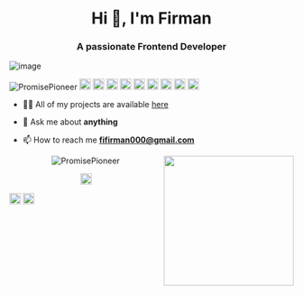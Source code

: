 
<h1 align="center">Hi 👋, I'm Firman </h1>
<h3 align="center">A passionate Frontend Developer  </h3>

![image](https://github.com/saadeghi/saadeghi/blob/master/dino.gif)

<p align="left">
<img src="https://komarev.com/ghpvc/?username=PromisePioneer" alt="PromisePioneer" />

 <img src="https://github.com/simple-icons/simple-icons/blob/develop/icons/amazonaws.svg" alt="aws"  width="20" height="20" /> 
  <img src="https://img.icons8.com/color/48/000000/git.png" alt="git" width="20" height="20"/> 
  <img src="https://img.icons8.com/color/48/000000/react-native.png" alt="react" width="20" height="20"/> 
  <img src="https://img.icons8.com/color/48/000000/java-coffee-cup-logo.png" alt="java" width="20" height="20"/>
  <img src="https://github.com/simple-icons/simple-icons/blob/develop/icons/apacheflink.svg" alt="flinks" width="20" height="20"/> 
  <img src="https://img.icons8.com/ultraviolet/40/000000/xbox-r.png" alt="R" width="20" height="20"/> 
  <img src="https://img.icons8.com/color/48/000000/intellij-idea.png" alt="II" width="20" height="20"/> 
  <img src="https://img.icons8.com/color/48/000000/nodejs.png" alt="nodejs" width="20" height="20"/> 
  <img src="https://img.icons8.com/color/48/000000/python.png" alt="python" width="20" height="20"/></p>

- 👨‍💻 All of my projects are available  [here](https://github.com/PromisePioneer?tab=repositories)

- 💬 Ask me about **anything**

- 📫 How to reach me **fifirman000@gmail.com**



<p align="center"> 
  <img src="https://github-readme-stats.vercel.app/api?username=PromisePioneer&show_icons=true" alt="PromisePioneer" />
  <img  align="right" src="https://github.com/PromisePioneer/PromisePioneer/blob/master/gifs/3aM.gif" width="230">
 </p>

<p align="center">
<a href="https://www.linkedin.com/in/firman-792158213/" target="blank"><img align="center" src="https://cdn.jsdelivr.net/npm/simple-icons@3.0.1/icons/linkedin.svg" alt="https://www.linkedin.com/in/firman-792158213/" height="20" width="20" /></a>

  <a href="https://www.instagram.com/firmanfairuz/" target="blank"><img align="center" src="https://cdn.jsdelivr.net/npm/simple-icons@3.0.1/icons/instagram.svg" alt="https://www.instagram.com/firmanfairuz/" height="20" width="20" /></a>
 <a href="https://twitter.com/firmannfairuz" target="blank"><img align="center" src="https://cdn.jsdelivr.net/npm/simple-icons@3.0.1/icons/twitter.svg" alt="https://twitter.com/firmannfairuz" height="20" width="20" /></a>
</p>




